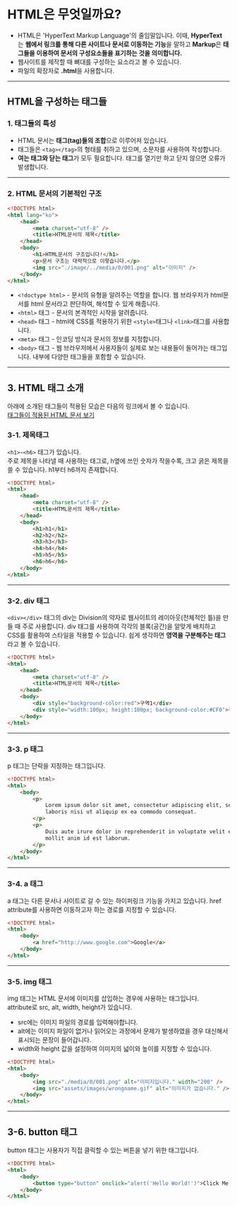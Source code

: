 # HTML은 무엇일까요?

-   HTML은 'HyperText Markup Language'의 줄임말입니다. 이때, **HyperText**는 **웹에서 링크를 통해 다른 사이트나 문서로 이동하는 기능**을 말하고 **Markup**은 **태그들을 이용하여 문서의 구성요소들을 표기하는 것을 의미합니다.**
-   웹사이트를 제작할 때 뼈대를 구성하는 요소라고 볼 수 있습니다.
-   파일의 확장자로 **.html**을 사용합니다.

---

## HTML을 구성하는 태그들

### 1. 태그들의 특성

-   HTML 문서는 **태그(tag)들의 조합**으로 이루어져 있습니다.
-   태그들은 `<tag></tag>`의 형태를 취하고 있으며, 소문자를 사용하여 작성합니다.
-   **여는 태그와 닫는 태그**가 모두 필요합니다. 태그를 열기만 하고 닫지 않으면 오류가 발생합니다.

---

### 2. HTML 문서의 기본적인 구조

```html
<!DOCTYPE html>
<html lang="ko">
    <head>
        <meta charset="utf-8" />
        <title>HTML문서의 제목</title>
    </head>
    <body>
        <h1>HTML문서의 구조입니다!</h1>
        <p>문서 구조는 대략적으로 이렇습니다.</p>
        <img src="./image/../media/0/001.png" alt="이미지" />
    </body>
</html>
```

-   `<!doctype html>` - 문서의 유형을 알려주는 역할을 합니다. 웹 브라우저가 html문서를 html 문서라고 판단하여, 해석할 수 있게 해줍니다.
-   `<html>` 태그 - 문서의 본격적인 시작을 알려줍니다.
-   `<head>` 태그 - html에 CSS를 적용하기 위한 `<style>`태그나 `<link>`태그를 사용합니다.
-   `<meta>` 태그 - 인코딩 방식과 문서의 정보를 지정합니다.
-   `<body>` 태그 - 웹 브라우저에서 사용자들이 실제로 보는 내용들이 들어가는 태그입니다. 내부에 다양한 태그들을 포함할 수 있습니다.

---

## 3. HTML 태그 소개

아래에 소개된 태그들이 적용된 모습은 다음의 링크에서 볼 수 있습니다.   
[태그들이 적용된 HTML 문서 보기](https://github.com/dodok8/infoteam-frontend/blob/master/1.%20HTML-Tag.html)

### 3-1. 제목태그

`<h1>~<h6>` 태그가 있습니다.  
주로 제목을 나타낼 때 사용하는 태그로, h옆에 쓰인 숫자가 작을수록, 크고 굵은 제목을 쓸 수 있습니다. h1부터 h6까지 존재합니다.

```html
<!DOCTYPE html>
<html>
    <head>
        <meta charset="utf-8" />
        <title>HTML문서의 제목</title>
    </head>
    <body>
        <h1>h1</h1>
        <h2>h2</h2>
        <h3>h3</h3>
        <h4>h4</h4>
        <h5>h5</h5>
        <h6>h6</h6>
    </body>
</html>
```
---

### 3-2. div 태그

`<div></div>` 태그의 div는 Division의 약자로 웹사이트의 레이아웃(전체적인 틀)을 만들 때 주로 사용합니다. div 태그를 사용하여 각각의 블록(공간)을 알맞게 배치하고 CSS를 활용하여 스타일을 적용할 수 있습니다. 쉽게 생각하면 **영역을 구분해주는 태그**라고 볼 수 있습니다.

```html
<!DOCTYPE html>
<html>
    <head>
        <meta charset="utf-8" />
        <title>HTML문서의 제목</title>
    </head>
    <body>
        <div style="background-color:red">구역1</div>
        <div style="width:100px; height:100px; background-color:#CF0">구역2</div>
    </body>
</html>
```
---

### 3-3. p 태그

p 태그는 단락을 지정하는 태그입니다.

```html
<!DOCTYPE html>
<html>
    <body>
        <p>
            Lorem ipsum dolor sit amet, consectetur adipiscing elit, sed do eiusmod tempor incididunt ut labore et dolore magna aliqua. Ut enim ad minim veniam, quis nostrud exercitation ullamco
            laboris nisi ut aliquip ex ea commodo consequat.
        </p>
        <p>
            Duis aute irure dolor in reprehenderit in voluptate velit esse cillum dolore eu fugiat nulla pariatur. Excepteur sint occaecat cupidatat non proident, sunt in culpa qui officia deserunt
            mollit anim id est laborum.
        </p>
    </body>
</html>
```
---

### 3-4. a 태그

a 태그는 다른 문서나 사이트로 갈 수 있는 하이퍼링크 기능을 가지고 있습니다. href attribute를 사용하면 이동하고자 하는 경로를 지정할 수 있습니다.

```html
<!DOCTYPE html>
<html>
    <body>
        <a href="http://www.google.com">Google</a>
    </body>
</html>
```
---

### 3-5. img 태그

img 태그는 HTML 문서에 이미지를 삽입하는 경우에 사용하는 태그입니다.  
attribute로 src, alt, width, height가 있습니다.

-   src에는 이미지 파일의 경로를 입력해야합니다.
-   alt에는 이미지 파일이 없거나 읽어오는 과정에서 문제가 발생하였을 경우 대신해서 표시되는 문장이 들어갑니다.
-   width와 height 값을 설정하여 이미지의 넓이와 높이를 지정할 수 있습니다.

```html
<!DOCTYPE html>
<html>
    <body>
        <img src="./media/0/001.png" alt="이미지입니다." width="200" />
        <img src="assets/images/wrongname.gif" alt="이미지가 없습니다." />
    </body>
</html>
```
---

## 3-6. button 태그

button 태그는 사용자가 직접 클릭할 수 있는 버튼을 넣기 위한 태그입니다.

```html
<!DOCTYPE html>
<html>
    <body>
        <button type="button" onclick="alert('Hello World!')">Click Me!</button>
    </body>
</html>
```